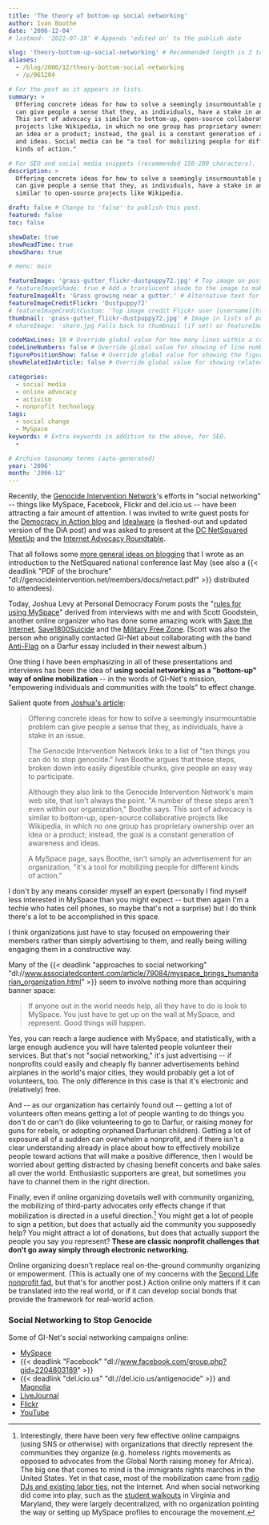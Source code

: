 ```yaml
---
title: 'The theory of bottom-up social networking'
author: Ivan Boothe
date: '2006-12-04'
# lastmod: '2022-07-18' # Appends 'edited on' to the publish date

slug: 'theory-bottom-up-social-networking' # Recommended length is 3 to 5 words.
aliases:
  - /blog/2006/12/theory-bottom-social-networking
  - /p/061204

# For the post as it appears in lists.
summary: >
  Offering concrete ideas for how to solve a seemingly insurmountable problem
  can give people a sense that they, as individuals, have a stake in an issue.
  This sort of advocacy is similar to bottom-up, open-source collaborative
  projects like Wikipedia, in which no one group has proprietary ownership over
  an idea or a product; instead, the goal is a constant generation of awareness
  and ideas. Social media can be "a tool for mobilizing people for different
  kinds of action."

# For SEO and social media snippets (recommended 150-200 characters).
description: >
  Offering concrete ideas for how to solve a seemingly insurmountable problem
  can give people a sense that they, as individuals, have a stake in an issue,
  similar to open-source projects like Wikipedia.

draft: false # Change to 'false' to publish this post.
featured: false
toc: false

showDate: true
showReadTime: true
showShare: true

# menu: main

featureImage: 'grass-gutter_flickr-dustpuppy72.jpg' # Top image on post.
# featureImageShade: true # Add a translucent shade to the image to make overlaid text easier to read.
featureImageAlt: 'Grass growing near a gutter.' # Alternative text for featured image.
featureImageCreditFlickr: 'Dustpuppy72'
# featureImageCreditCustom: 'Top image credit Flickr user [username](https://www.flickr.com/photos/username).'
thumbnail: 'grass-gutter_flickr-dustpuppy72.jpg' # Image in lists of posts.
# shareImage: 'share.jpg Falls back to thumbnail (if set) or featureImage.

codeMaxLines: 10 # Override global value for how many lines within a code block before auto-collapsing.
codeLineNumbers: false # Override global value for showing of line numbers within code block.
figurePositionShow: false # Override global value for showing the figure label.
showRelatedInArticle: false # Override global value for showing related posts in this series at the end of the content.

categories:
  - social media
  - online advocacy
  - activism
  - nonprofit technology
tags:
  - social change
  - MySpace
keywords: # Extra keywords in addition to the above, for SEO.
  -

# Archive taxonomy terms (auto-generated)
year: '2006'
month: '2006-12'
---
```


Recently, the
[Genocide Intervention Network](https://web.archive.org/web/20061229164737/http://www.genocideintervention.net/index.php)'s
efforts in "social networking" -- things like MySpace, Facebook, Flickr and
del.icio.us -- have been attracting a fair amount of attention. I was invited to
write guest posts for the
[Democracy in Action blog](https://web.archive.org/web/20090918215435/http://blog.democracyinaction.org/comments.jsp?blog_entry_KEY=21711)
and
[Idealware](https://web.archive.org/web/20070612180331/http://www.idealware.org/articles/social_networking_genocide.php)
(a fleshed-out and updated version of the DiA post) and was asked to present at
the
[DC NetSquared MeetUp](https://web.archive.org/web/20061018160306/http://netsquared.meetup.com/2/calendar/5079363/)
and the
[Internet Advocacy Roundtable](https://web.archive.org/web/20061028005612/http://www.internetadvocacycenter.com:80/education/roundtable.html).

That all follows some
[more general ideas on blogging](https://web.archive.org/web/20070922003030/http://www.netsquared.org/blog/quixotic/can-blogging-stop-genocide)
that I wrote as an introduction to the NetSquared national conference last May
(see also a
{{< deadlink "PDF of the brochure" "dl://genocideintervention.net/members/docs/netact.pdf" >}}
distributed to attendees).

Today, Joshua Levy at Personal Democracy Forum posts the
"[rules for using MySpace](https://web.archive.org/web/20070717032434/http://www.personaldemocracy.com/node/1116)"
derived from interviews with me and with Scott Goodstein, another online
organizer who has done some amazing work with
[Save the Internet](https://web.archive.org/web/20070709102431/http://www.myspace.com/savetheinternet),
[Save1800Suicide](https://web.archive.org/web/20081217003042/http://www.myspace.com/save1800suicide)
and the
[Military Free Zone](https://web.archive.org/web/20070708173159/http://www.militaryfreezone.org/).
(Scott was also the person who originally contacted GI-Net about collaborating
with the band [Anti-Flag](http://www.anti-flag.com/) on a Darfur essay included
in their newest album.)

One thing I have been emphasizing in all of these presentations and interviews
has been the idea of **using social networking as a "bottom-up" way of online
mobilization** -- in the words of GI-Net's mission, "empowering individuals and
communities with the tools" to effect change.

Salient quote from
[Joshua's article](https://web.archive.org/web/20070717032434/http://www.personaldemocracy.com/node/1116):

> Offering concrete ideas for how to solve a seemingly insurmountable problem
> can give people a sense that they, as individuals, have a stake in an issue.
>
> The Genocide Intervention Network links to a list of "ten things you can do to
> stop genocide." Ivan Boothe argues that these steps, broken down into easily
> digestible chunks, give people an easy way to participate.
>
> Although they also link to the Genocide Intervention Network's main web site,
> that isn't always the point. "A number of these steps aren't even within our
> organization," Boothe says. This sort of advocacy is similar to bottom-up,
> open-source collaborative projects like Wikipedia, in which no one group has
> proprietary ownership over an idea or a product; instead, the goal is a
> constant generation of awareness and ideas.
>
> A MySpace page, says Boothe, isn't simply an advertisement for an
> organization, "it's a tool for mobilizing people for different kinds
> of action."

I don't by any means consider myself an expert (personally I find myself less
interested in MySpace than you might expect -- but then again I'm a techie who
hates cell phones, so maybe that's not a surprise) but I do think there's a lot
to be accomplished in this space.

I think organizations just have to stay focused on empowering their members
rather than simply advertising to them, and really being willing engaging them
in a constructive way.

Many of the
{{< deadlink "approaches to social networking" "dl://www.associatedcontent.com/article/79084/myspace_brings_humanitarian_organization.html" >}}
seem to involve nothing more than acquiring banner space:

> If anyone out in the world needs help, all they have to do is look to MySpace.
> You just have to get up on the wall at MySpace, and represent. Good things
> will happen.

Yes, you can reach a large audience with MySpace, and statistically, with a
large enough audience you will have talented people volunteer their services.
But that's not "social networking," it's just advertising -- if nonprofits could
easily and cheaply fly banner advertisements behind airplanes in the world's
major cities, they would probably get a lot of volunteers, too. The only
difference in this case is that it's electronic and (relatively) free.

And -- as our organization has certainly found out -- getting a lot of
volunteers often means getting a lot of people wanting to do things you don't do
or can't do (like volunteering to go to Darfur, or raising money for guns for
rebels, or adopting orphaned Darfurian children). Getting a lot of exposure all
of a sudden can overwhelm a nonprofit, and if there isn't a clear understanding
already in place about how to effectively mobilize people toward actions that
will make a positive difference, then I would be worried about getting
distracted by chasing benefit concerts and bake sales all over the world.
Enthusiastic supporters are great, but sometimes you have to channel them in the
right direction.

Finally, even if online organizing dovetails well with community organizing, the
mobilizing of third-party advocates only effects change if that mobilization is
directed in a useful direction.[^1] You might get a lot of people to sign a
petition, but does that actually aid the community you supposedly help? You
might attract a lot of donations, but does that actually support the people you
say you represent? **These are classic nonprofit challenges that don't go away
simply through electronic networking.**

Online organizing doesn't replace real on-the-ground community organizing or
empowerment. (This is actually one of my concerns with the
[Second Life nonprofit fad](https://beth.typepad.com/beths_blog/2006/07/an_interview_wi.html),
but that's for another post.) Action online only matters if it can be translated
into the real world, or if it can develop social bonds that provide the
framework for real-world action.

### Social Networking to Stop Genocide

Some of GI-Net's social networking campaigns online:

- [MySpace](https://web.archive.org/web/20070302163843/http://myspace.com/genocideintervention)
- {{< deadlink "Facebook" "dl://www.facebook.com/group.php?gid=2204803189" >}}
- {{< deadlink "del.icio.us" "dl://del.icio.us/antigenocide" >}} and
  [Magnolia](https://web.archive.org/web/20070619111521/http://ma.gnolia.com/people/antigenocide)
- [LiveJournal](https://endgenocide.livejournal.com/profile)
- [Flickr](https://flickr.com/photos/genocideintervention)
- [YouTube](https://www.youtube.com/user/genocideintervention)

[^1]:
    Interestingly, there have been very few effective online campaigns (using
    SNS or otherwise) with organizations that directly represent the communities
    they organize (e.g. homeless rights movements as opposed to advocates from
    the Global North raising money for Africa). The big one that comes to mind
    is the immigrants rights marches in the United States. Yet in that case,
    most of the mobilization came from
    [radio DJs and existing labor ties](https://www.thenation.com/article/archive/voices-new-movimiento/),
    not the Internet. And when social networking did come into play, such as the
    [student walkouts](https://www.washingtonpost.com/wp-dyn/content/article/2006/03/28/AR2006032800982.html)
    in Virginia and Maryland, they were largely decentralized, with no
    organization pointing the way or setting up MySpace profiles to encourage
    the movement.
